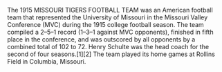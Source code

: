 The 1915 MISSOURI TIGERS FOOTBALL TEAM was an American football team that represented the University of Missouri in the Missouri Valley Conference (MVC) during the 1915 college football season. The team compiled a 2–5–1 record (1–3–1 against MVC opponents), finished in fifth place in the conference, and was outscored by all opponents by a combined total of 102 to 72. Henry Schulte was the head coach for the second of four seasons.[1][2] The team played its home games at Rollins Field in Columbia, Missouri.

